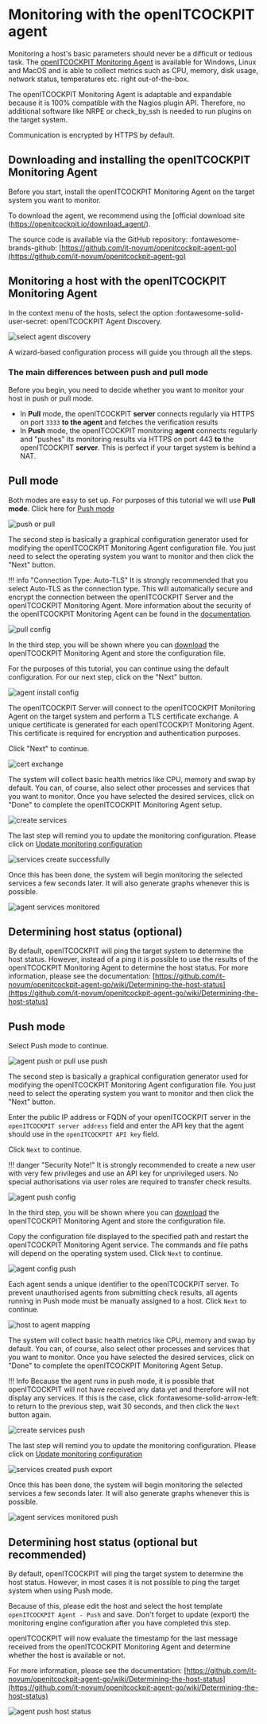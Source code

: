 # Monitoring with the openITCOCKPIT agent

Monitoring a host's basic parameters should never be a difficult or tedious task. The [openITCOCKPIT Monitoring Agent](https://openitcockpit.io/download_agent/) is available for Windows, Linux and MacOS and is able to collect metrics such as CPU, memory, disk usage, network status, temperatures etc. right out-of-the-box.

The openITCOCKPIT Monitoring Agent is adaptable and expandable because it is 100% compatible with the Nagios plugin API. Therefore, no additional software like NRPE or check_by_ssh is needed to run plugins on the target system.

Communication is encrypted by HTTPS by default.

## Downloading and installing the openITCOCKPIT Monitoring Agent

Before you start, install the openITCOCKPIT Monitoring Agent on the target system you want to monitor.

To download the agent, we recommend using the [official download site (https://openitcockpit.io/download_agent/).

The source code is available via the GitHub repository: :fontawesome-brands-github: [https://github.com/it-novum/openitcockpit-agent-go](https://github.com/it-novum/openitcockpit-agent-go)

## Monitoring a host with the openITCOCKPIT Monitoring Agent

In the context menu of the hosts, select the option :fontawesome-solid-user-secret: openITCOCKPIT Agent Discovery.

![select agent discovery](/images/select-agent-discovery.png)

A wizard-based configuration process will guide you through all the steps.

### The main differences between push and pull mode

Before you begin, you need to decide whether you want to monitor your host in push or pull mode.

- In **Pull** mode, the openITCOCKPIT **server** connects regularly via HTTPS on port `3333` **to the agent** and fetches the verification results
- In **Push** mode, the openITCOCKPIT monitoring **agent** connects regularly and "pushes" its monitoring results via HTTPS on port 443 **to** the openITCOCKPIT **server**. This is perfect if your target system is behind a NAT.

## Pull mode

Both modes are easy to set up. For purposes of this tutorial we will use **Pull mode**. Click here for [Push mode](#push-modus)

![push or pull](/images/agent-push-or-pull.png)

The second step is basically a graphical configuration generator used for modifying the openITCOCKPIT Monitoring Agent configuration file. You just need to select the operating system you want to monitor and then click the "Next" button.

!!! info "Connection Type: Auto-TLS"
    It is strongly recommended that you select Auto-TLS as the connection type. This will automatically secure and encrypt the connection between the openITCOCKPIT Server and the openITCOCKPIT Monitoring Agent. More information about the security of the openITCOCKPIT Monitoring Agent can be found in the [documentation](https://github.com/it-novum/openitcockpit-agent-go/wiki/Agent-Overview).

![pull config](/images/agent-basic-pull-configuration.png)

In the third step, you will be shown where you can [download](https://openitcockpit.io/download_agent/) the openITCOCKPIT Monitoring Agent and store the configuration file.

For the purposes of this tutorial, you can continue using the default configuration. For our next step, click on the "Next" button.

![agent install config](/images/agent-install-config.png)

The openITCOCKPIT Server will connect to the openITCOCKPIT Monitoring Agent on the target system and perform a TLS certificate exchange. A unique certificate is generated for each openITCOCKPIT Monitoring Agent. This certificate is required for encryption and authentication purposes.

Click "Next" to continue.

![cert exchange](/images/certificate-exchange.png)

The system will collect basic health metrics like CPU, memory and swap by default. You can, of course, also select other processes and services that you want to monitor. Once you have selected the desired services, click on "Done" to complete the openITCOCKPIT Monitoring Agent setup.

![create services](/images/agent-create-services.png)

The last step will remind you to update the monitoring configuration. Please click on [Update monitoring configuration](../create-first-host/#aktualisieren-der-uberwachungskonfiguration)

![services create successfully](/images/agent-services-created-successfully.png)

Once this has been done, the system will begin monitoring the selected services a few seconds later. It will also generate graphs whenever this is possible.

![agent services monitored](/images/agent-services-monitored.png)

## Determining host status (optional)

By default, openITCOCKPIT will ping the target system to determine the host status. However, instead of a ping it is possible to use the results of the openITCOCKPIT Monitoring Agent to determine the host status. For more information, please see the documentation: [https://github.com/it-novum/openitcockpit-agent-go/wiki/Determining-the-host-status](https://github.com/it-novum/openitcockpit-agent-go/wiki/Determining-the-host-status)

## Push mode

Select Push mode to continue.

![agent push or pull use push](/images/agent-push-or-pull-use-push.png)

The second step is basically a graphical configuration generator used for modifying the openITCOCKPIT Monitoring Agent configuration file. You just need to select the operating system you want to monitor and then click the "Next" button.

Enter the public IP address or FQDN of your openITCOCKPIT server in the `openITCOCKPIT server address` field and enter the API key that the agent should use in the `openITCOCKPIT API key` field.

Click `Next` to continue.

!!! danger "Security Note!"
    It is strongly recommended to create a new user with very few privileges and use an API key for unprivileged users. No special authorisations via user roles are required to transfer check results.

![agent push config](/images/agent-basic-push-configuration.png)

In the third step, you will be shown where you can [download](https://openitcockpit.io/download_agent/) the openITCOCKPIT Monitoring Agent and store the configuration file.

Copy the configuration file displayed to the specified path and restart the openITCOCKPIT Monitoring Agent service. The commands and file paths will depend on the operating system used. Click `Next` to continue.

![agent config push](/images/agent-install-config-push.png)

Each agent sends a unique identifier to the openITCOCKPIT server. To prevent unauthorised agents from submitting check results, all agents running in Push mode must be manually assigned to a host. Click `Next` to continue.

![host to agent mapping](/images/map-host-to-agent.png)

The system will collect basic health metrics like CPU, memory and swap by default. You can, of course, also select other processes and services that you want to monitor. Once you have selected the desired services, click on "Done" to complete the openITCOCKPIT Monitoring Agent Setup.

!!! Info 
    Because the agent runs in push mode, it is possible that openITCOCKPIT will not have received any data yet and therefore will not display any services. If this is the case, click :fontawesome-solid-arrow-left: to return to the previous step, wait 30 seconds, and then click the `Next` button again.

![create services push](/images/agent-create-services-push.png)

The last step will remind you to update the monitoring configuration. Please click on [Update monitoring configuration](../create-first-host/#aktualisieren-der-uberwachungskonfiguration)

![services created push export](/images/agent-services-created-successfully-push.png)

Once this has been done, the system will begin monitoring the selected services a few seconds later. It will also generate graphs whenever this is possible.

![agent services monitored push](/images/agent-services-monitored-push.png)

## Determining host status (optional but recommended)

By default, openITCOCKPIT will ping the target system to determine the host status. However, in most cases it is not possible to ping the target system when using Push mode.

Because of this, please edit the host and select the host template `openITCOCKPIT Agent - Push` and save. Don't forget to update (export) the monitoring engine configuration after you have completed this step.

openITCOCKPIT will now evaluate the timestamp for the last message received from the openITCOCKPIT Monitoring Agent and determine whether the host is available or not.

For more information, please see the documentation: [https://github.com/it-novum/openitcockpit-agent-go/wiki/Determining-the-host-status](https://github.com/it-novum/openitcockpit-agent-go/wiki/Determining-the-host-status)

![agent push host status](/images/agent-push-host-status.png)
